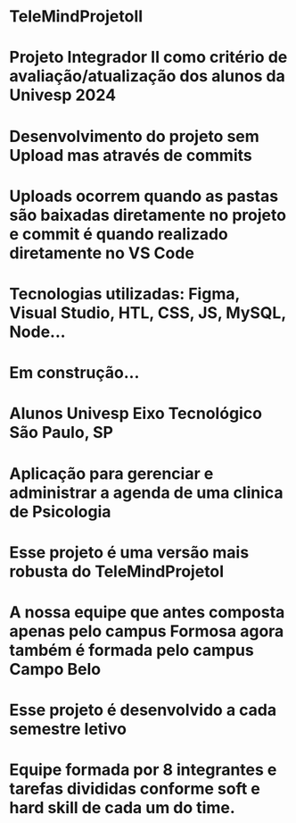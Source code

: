 # TeleMindProjetoII
# Projeto Integrador II como critério de avaliação/atualização dos alunos da Univesp 2024
# Desenvolvimento do projeto sem Upload mas através de commits
# Uploads ocorrem quando as pastas são baixadas diretamente no projeto e commit é quando realizado diretamente no VS Code
# Tecnologias utilizadas: Figma, Visual Studio, HTL, CSS, JS, MySQL, Node...
# Em construção...
# Alunos Univesp Eixo Tecnológico São Paulo, SP
# Aplicação para gerenciar e administrar a agenda de uma clinica de Psicologia
# Esse projeto é uma versão mais robusta do TeleMindProjetoI
# A nossa equipe que antes composta apenas pelo campus Formosa agora também é formada pelo campus Campo Belo
# Esse projeto é desenvolvido a cada semestre letivo
# Equipe formada por 8 integrantes e tarefas divididas conforme soft e hard skill de cada um do time.
